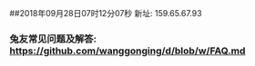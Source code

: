 ##2018年09月28日07时12分07秒 新址: 159.65.67.93
### 兔友常见问题及解答: https://github.com/wanggonging/d/blob/w/FAQ.md
